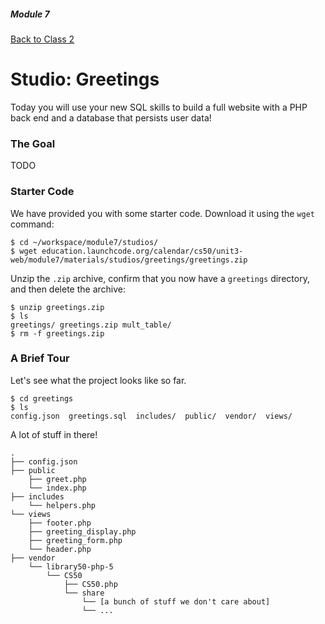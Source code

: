 ##### Module 7

[Back to Class 2](../class2)

# Studio: Greetings

Today you will use your new SQL skills to build a full website with a PHP back end and a database that persists user data!

### The Goal

TODO

### Starter Code

We have provided you with some starter code. Download it using the `wget` command:

```nohighlight
$ cd ~/workspace/module7/studios/
$ wget education.launchcode.org/calendar/cs50/unit3-web/module7/materials/studios/greetings/greetings.zip
```

Unzip the `.zip` archive, confirm that you now have a `greetings` directory, and then delete the archive:

```nohighlight
$ unzip greetings.zip
$ ls 
greetings/ greetings.zip mult_table/
$ rm -f greetings.zip
```

### A Brief Tour

Let's see what the project looks like so far.

```nohighlight
$ cd greetings
$ ls 
config.json  greetings.sql  includes/  public/  vendor/  views/
```

A lot of stuff in there!

``` nohighlight
.
├── config.json
├── public
    ├── greet.php
    └── index.php
├── includes
    └── helpers.php
└── views
    ├── footer.php
    ├── greeting_display.php
    ├── greeting_form.php
    └── header.php
├── vendor
    └── library50-php-5
        └── CS50
            ├── CS50.php
            └── share
                └── [a bunch of stuff we don't care about]
                └── ...
```


